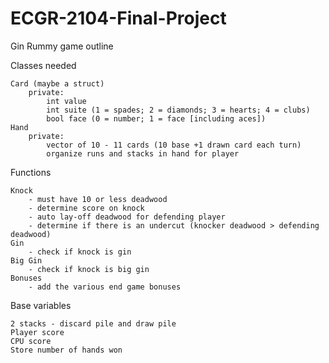 # ECGR-2104-Final-Project
Gin Rummy game outline

Classes needed
	
	Card (maybe a struct)
		private:
			int value
			int suite (1 = spades; 2 = diamonds; 3 = hearts; 4 = clubs)
			bool face (0 = number; 1 = face [including aces])
	Hand
		private:
			vector of 10 - 11 cards (10 base +1 drawn card each turn)
			organize runs and stacks in hand for player
			
Functions
	
	Knock
		- must have 10 or less deadwood
		- determine score on knock
		- auto lay-off deadwood for defending player
		- determine if there is an undercut (knocker deadwood > defending deadwood)
	Gin
		- check if knock is gin
	Big Gin
		- check if knock is big gin
	Bonuses
		- add the various end game bonuses
		
Base variables
	
	2 stacks - discard pile and draw pile
	Player score
	CPU score
	Store number of hands won
	
